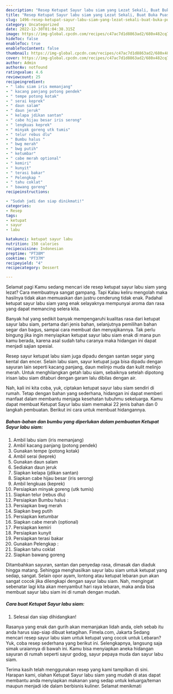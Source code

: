 ```yaml
---
description: "Resep Ketupat Sayur labu siam yang Lezat Sekali, Buat Buka Puasa}"
title: "Resep Ketupat Sayur labu siam yang Lezat Sekali, Buat Buka Puasa}"
slug: 1496-resep-ketupat-sayur-labu-siam-yang-lezat-sekali-buat-buka-puasa
category: Uncategorized
date: 2022-12-30T01:04:38.315Z
image: https://img-global.cpcdn.com/recipes/c47ac7d1d8863ad2/680x482cq70/ketupat-sayur-labu-siam-foto-resep-utama.jpg
hideToc: false
enableToc: true
enableTocContent: false
thumbnail: https://img-global.cpcdn.com/recipes/c47ac7d1d8863ad2/680x482cq70/ketupat-sayur-labu-siam-foto-resep-utama.jpg
cover: https://img-global.cpcdn.com/recipes/c47ac7d1d8863ad2/680x482cq70/ketupat-sayur-labu-siam-foto-resep-utama.jpg
author: Admin
authorAv: notfound
ratingvalue: 4.6
reviewcount: 25
recipeingredient:
- " labu siam iris memanjang"
- " kacang panjang potong pendek"
- " tempe potong kotak"
- " serai keprek"
- " daun salam"
- " daun jeruk"
- " kelapa jdikan santan"
- " cabe hijau besar iris serong"
- " lengkuas keprek"
- " minyak goreng utk tumis"
- " telur rebus dlu"
- " Bumbu halus "
- " bwg merah"
- " bwg putih"
- " ketumbar"
- " cabe merah optional"
- " kemiri"
- " kunyit"
- " terasi bakar"
- " Pelengkap "
- " tahu coklat"
- " bawang goreng"
recipeinstructions:

- "Sudah jadi dan siap dinikmati!"
categories:
- Resep
tags:
- ketupat
- sayur
- labu

katakunci: ketupat sayur labu 
nutrition: 150 calories
recipecuisine: Indonesian
preptime: "PT38M"
cooktime: "PT37M"
recipeyield: "4"
recipecategory: Dessert

---
```



Selamat pagi Kamu sedang mencari ide resep ketupat sayur labu siam yang lezat? Cara membuatnya sangat gampang. Tapi Kalau keliru mengolah maka hasilnya tidak akan memuaskan dan justru cenderung tidak enak. Padahal ketupat sayur labu siam yang enak selayaknya mempunyai aroma dan rasa yang dapat memancing selera kita.


Banyak hal yang sedikit banyak mempengaruhi kualitas rasa dari ketupat sayur labu siam, pertama dari jenis bahan, selanjutnya pemilihan bahan segar dan bagus, sampai cara membuat dan menyajikannya. Tak perlu bingung jika ingin menyiapkan ketupat sayur labu siam enak di mana pun kamu berada, karena asal sudah tahu caranya maka hidangan ini dapat menjadi sajian spesial.

Resep sayur ketupat labu siam juga dipadu dengan santan segar yang kental dan encer. Selain labu siam, sayur ketupat juga bisa dipadu dengan sayuran lain seperti kacang panjang, daun melinjo muda dan kulit melinjo merah. Untuk menghilangkan getah labu siam, sebaiknya setelah dipotong irisan labu siam ditaburi dengan garam lalu dibilas dengan air.


Nah, kali ini kita coba, yuk, ciptakan ketupat sayur labu siam sendiri di rumah. Tetap dengan bahan yang sederhana, hidangan ini dapat memberi manfaat dalam membantu menjaga kesehatan tubuhmu sekeluarga. Kamu dapat membuat Ketupat Sayur labu siam memakai 22 jenis bahan dan 0 langkah pembuatan. Berikut ini cara untuk membuat hidangannya.

<!--inarticleads1-->

##### Bahan-bahan dan bumbu yang diperlukan dalam pembuatan Ketupat Sayur labu siam:

1. Ambil  labu siam (iris memanjang)
1. Ambil  kacang panjang (potong pendek)
1. Gunakan  tempe (potong kotak)
1. Ambil  serai (keprek)
1. Gunakan  daun salam
1. Sediakan  daun jeruk
1. Siapkan  kelapa (jdikan santan)
1. Siapkan  cabe hijau besar (iris serong)
1. Ambil  lengkuas (keprek)
1. Persiapkan  minyak goreng (utk tumis)
1. Siapkan  telur (rebus dlu)
1. Persiapkan  Bumbu halus :
1. Persiapkan  bwg merah
1. Siapkan  bwg putih
1. Persiapkan  ketumbar
1. Siapkan  cabe merah (optional)
1. Persiapkan  kemiri
1. Persiapkan  kunyit
1. Persiapkan  terasi bakar
1. Gunakan  Pelengkap :
1. Siapkan  tahu coklat
1. Siapkan  bawang goreng


Ditambahkan sayuran, santan dan penyedap rasa, dimasak dan diaduk hingga matang. Sehingga menghasilkan sayur labu siam untuk ketupat yang sedap, sangat. Selain opor ayam, lontong atau ketupat lebaran pun akan sangat cocok jika dilengkapi dengan sayur labu siam. Nah, mengingat sebenatar lagi kita akan menyambut hari raya lebaran, maka anda bisa membuat sayur labu siam ini di rumah dengan mudah. 

<!--inarticleads2-->

##### Cara buat Ketupat Sayur labu siam:


1. Selesai dan siap dihidangkan!

Rasanya yang enak dan gurih akan memanjakan lidah anda, oleh sebab itu anda harus siap-siap dibuat ketagihan. Fimela.com, Jakarta Sedang mencari resep sayur labu siam untuk ketupat yang cocok untuk Lebaran? Yuk, coba resep sederhana yang berikut ini. Selengkapnya, langsung saja simak uraiannya di bawah ini. Kamu bisa menyiapkan aneka hidangan sayuran di rumah seperti sayur godog, sayur pepaya muda dan sayur labu siam. 

Terima kasih telah menggunakan resep yang kami tampilkan di sini. Harapan kami, olahan Ketupat Sayur labu siam yang mudah di atas dapat membantu anda menyiapkan makanan yang sedap untuk keluarga/teman maupun menjadi ide dalam berbisnis kuliner. Selamat menikmati
